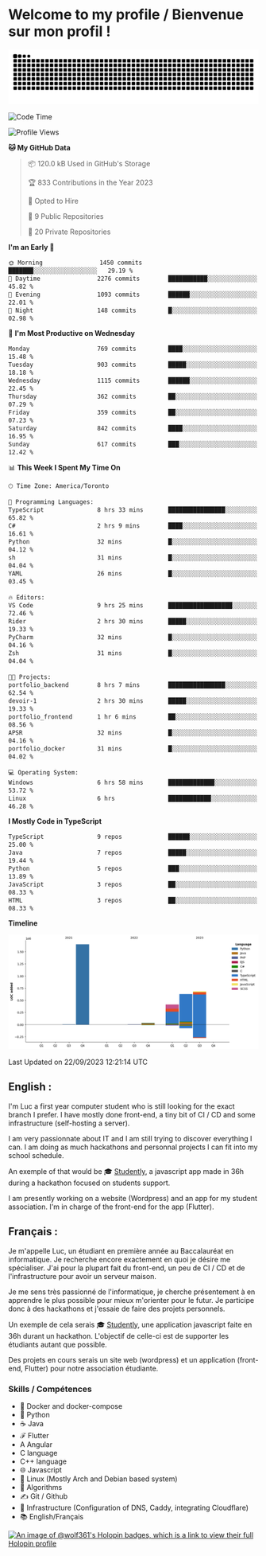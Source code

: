 # Welcome to my profile / Bienvenue sur mon profil !

![snake gif](https://github.com/wolf-361/wolf-361/blob/output/github-contribution-grid-snake.svg)

<!--START_SECTION:waka-->
![Code Time](http://img.shields.io/badge/Code%20Time-348%20hrs%2021%20mins-blue)

![Profile Views](http://img.shields.io/badge/Profile%20Views-0-blue)

**🐱 My GitHub Data** 

> 📦 120.0 kB Used in GitHub's Storage 
 > 
> 🏆 833 Contributions in the Year 2023
 > 
> 💼 Opted to Hire
 > 
> 📜 9 Public Repositories 
 > 
> 🔑 20 Private Repositories 
 > 
**I'm an Early 🐤** 

```text
🌞 Morning                1450 commits        ███████░░░░░░░░░░░░░░░░░░   29.19 % 
🌆 Daytime                2276 commits        ███████████░░░░░░░░░░░░░░   45.82 % 
🌃 Evening                1093 commits        ██████░░░░░░░░░░░░░░░░░░░   22.01 % 
🌙 Night                  148 commits         █░░░░░░░░░░░░░░░░░░░░░░░░   02.98 % 
```
📅 **I'm Most Productive on Wednesday** 

```text
Monday                   769 commits         ████░░░░░░░░░░░░░░░░░░░░░   15.48 % 
Tuesday                  903 commits         █████░░░░░░░░░░░░░░░░░░░░   18.18 % 
Wednesday                1115 commits        ██████░░░░░░░░░░░░░░░░░░░   22.45 % 
Thursday                 362 commits         ██░░░░░░░░░░░░░░░░░░░░░░░   07.29 % 
Friday                   359 commits         ██░░░░░░░░░░░░░░░░░░░░░░░   07.23 % 
Saturday                 842 commits         ████░░░░░░░░░░░░░░░░░░░░░   16.95 % 
Sunday                   617 commits         ███░░░░░░░░░░░░░░░░░░░░░░   12.42 % 
```


📊 **This Week I Spent My Time On** 

```text
🕑︎ Time Zone: America/Toronto

💬 Programming Languages: 
TypeScript               8 hrs 33 mins       ████████████████░░░░░░░░░   65.82 % 
C#                       2 hrs 9 mins        ████░░░░░░░░░░░░░░░░░░░░░   16.61 % 
Python                   32 mins             █░░░░░░░░░░░░░░░░░░░░░░░░   04.12 % 
sh                       31 mins             █░░░░░░░░░░░░░░░░░░░░░░░░   04.04 % 
YAML                     26 mins             █░░░░░░░░░░░░░░░░░░░░░░░░   03.45 % 

🔥 Editors: 
VS Code                  9 hrs 25 mins       ██████████████████░░░░░░░   72.46 % 
Rider                    2 hrs 30 mins       █████░░░░░░░░░░░░░░░░░░░░   19.33 % 
PyCharm                  32 mins             █░░░░░░░░░░░░░░░░░░░░░░░░   04.16 % 
Zsh                      31 mins             █░░░░░░░░░░░░░░░░░░░░░░░░   04.04 % 

🐱‍💻 Projects: 
portfolio_backend        8 hrs 7 mins        ████████████████░░░░░░░░░   62.54 % 
devoir-1                 2 hrs 30 mins       █████░░░░░░░░░░░░░░░░░░░░   19.33 % 
portfolio_frontend       1 hr 6 mins         ██░░░░░░░░░░░░░░░░░░░░░░░   08.56 % 
APSR                     32 mins             █░░░░░░░░░░░░░░░░░░░░░░░░   04.16 % 
portfolio_docker         31 mins             █░░░░░░░░░░░░░░░░░░░░░░░░   04.02 % 

💻 Operating System: 
Windows                  6 hrs 58 mins       █████████████░░░░░░░░░░░░   53.72 % 
Linux                    6 hrs               ████████████░░░░░░░░░░░░░   46.28 % 
```

**I Mostly Code in TypeScript** 

```text
TypeScript               9 repos             ██████░░░░░░░░░░░░░░░░░░░   25.00 % 
Java                     7 repos             █████░░░░░░░░░░░░░░░░░░░░   19.44 % 
Python                   5 repos             ███░░░░░░░░░░░░░░░░░░░░░░   13.89 % 
JavaScript               3 repos             ██░░░░░░░░░░░░░░░░░░░░░░░   08.33 % 
HTML                     3 repos             ██░░░░░░░░░░░░░░░░░░░░░░░   08.33 % 
```



**Timeline**

![Lines of Code chart](https://raw.githubusercontent.com/wolf-361/wolf-361/main/assets/bar_graph.png)


 Last Updated on 22/09/2023 12:21:14 UTC
<!--END_SECTION:waka-->

## English : 

I'm Luc a first year computer student who is still looking for the exact branch I prefer. I have mostly done front-end, a tiny bit of CI / CD and some infrastructure (self-hosting a server).

I am very passionnate about IT and I am still trying to discover everything I can. I am doing as much hackathons and personnal projects I can fit into my school schedule.

An exemple of that would be 🎓 [Studently](https://github.com/wolf-361/Studently-CodeJam12), a javascript app made in 36h during a hackathon focused on students support.

I am presently working on a website (Wordpress) and an app for my student association. I'm in charge of the front-end for the app (Flutter).

## Français :

Je m'appelle Luc, un étudiant en première année au Baccalauréat en informatique. Je recherche encore exactement en quoi je désire me spécialiser. J'ai pour la plupart fait du front-end, un peu de CI / CD et de l'infrastructure pour avoir un serveur maison.

Je me sens très passionné de l'informatique, je cherche présentement à en apprendre le plus possible pour mieux m'orienter pour le futur. Je participe donc à des hackathons et j'essaie de faire des projets personnels.

Un exemple de cela serais 🎓 [Studently](https://github.com/wolf-361/Studently-CodeJam12), une application javascript faite en 36h durant un hackathon. L'objectif de celle-ci est de supporter les étudiants autant que possible.

Des projets en cours serais un site web (wordpress) et un application (front-end, Flutter) pour notre association étudiante.

###  Skills / Compétences

* 🐋 Docker and docker-compose
* 🐍 Python
* ☕ Java
* ℱ Flutter
* A Angular
* C language
* C++ language
* 🌐 Javascript
* 🐧 Linux (Mostly Arch and Debian based system)
* 🧩 Algorithms
* ✍️ Git / Github
* 📜 Infrastructure (Configuration of DNS, Caddy, integrating Cloudflare)
* 📚 English/Français

[![An image of @wolf361's Holopin badges, which is a link to view their full Holopin profile](https://holopin.me/wolf361)](https://holopin.io/@wolf361)



